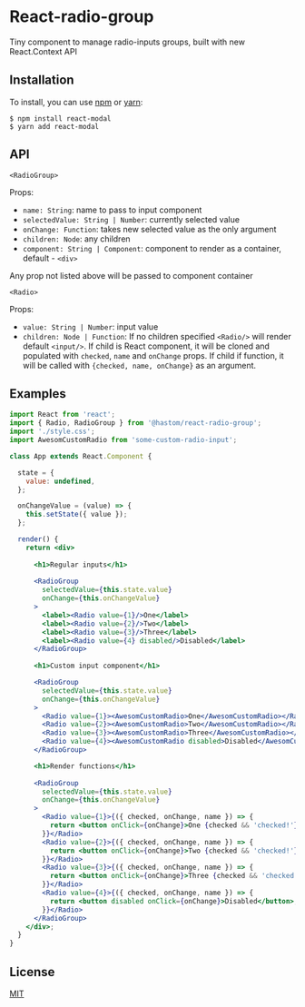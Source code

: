 # React-radio-group

Tiny component to manage radio-inputs groups, built with new React.Context API

## Installation

To install, you can use [npm](https://npmjs.org/) or [yarn](https://yarnpkg.com):

```
$ npm install react-modal
$ yarn add react-modal
```

## API

`<RadioGroup>`

Props:
- `name: String`: name to pass to input component
- `selectedValue: String | Number`: currently selected value
- `onChange: Function`: takes new selected value as the only argument
- `children: Node`: any children
- `component: String | Component`: component to render as a container, default - `<div>`

Any prop not listed above will be passed to component container

`<Radio>`

Props:
- `value: String | Number`: input value
- `children: Node | Function`: If no children specified `<Radio/>` will render default `<input/>`.
If child is React component, it will be cloned and populated with `checked`, `name` and `onChange` props.
If child if function, it will be called with `{checked, name, onChange}` as an argument.

## Examples

```jsx harmony
import React from 'react';
import { Radio, RadioGroup } from '@hastom/react-radio-group';
import './style.css';
import AwesomCustomRadio from 'some-custom-radio-input';

class App extends React.Component {

  state = {
    value: undefined,
  };

  onChangeValue = (value) => {
    this.setState({ value });
  };

  render() {
    return <div>
    
      <h1>Regular inputs</h1>
      
      <RadioGroup
        selectedValue={this.state.value}
        onChange={this.onChangeValue}
      >
        <label><Radio value={1}/>One</label>
        <label><Radio value={2}/>Two</label>
        <label><Radio value={3}/>Three</label>
        <label><Radio value={4} disabled/>Disabled</label>
      </RadioGroup>
      
      <h1>Custom input component</h1>

      <RadioGroup
        selectedValue={this.state.value}
        onChange={this.onChangeValue}
      >
        <Radio value={1}><AwesomCustomRadio>One</AwesomCustomRadio></Radio>
        <Radio value={2}><AwesomCustomRadio>Two</AwesomCustomRadio></Radio>
        <Radio value={3}><AwesomCustomRadio>Three</AwesomCustomRadio></Radio>
        <Radio value={4}><AwesomCustomRadio disabled>Disabled</AwesomCustomRadio></Radio>
      </RadioGroup>

      <h1>Render functions</h1>
      
      <RadioGroup
        selectedValue={this.state.value}
        onChange={this.onChangeValue}
      >
        <Radio value={1}>{({ checked, onChange, name }) => {
          return <button onClick={onChange}>One {checked && 'checked!'}</button>;
        }}</Radio>
        <Radio value={2}>{({ checked, onChange, name }) => {
          return <button onClick={onChange}>Two {checked && 'checked!'}</button>;
        }}</Radio>
        <Radio value={3}>{({ checked, onChange, name }) => {
          return <button onClick={onChange}>Three {checked && 'checked!'}</button>;
        }}</Radio>
        <Radio value={4}>{({ checked, onChange, name }) => {
          return <button disabled onClick={onChange}>Disabled</button>;
        }}</Radio>
      </RadioGroup>
    </div>;
  }
}


```
## License

[MIT](./LICENSE)
